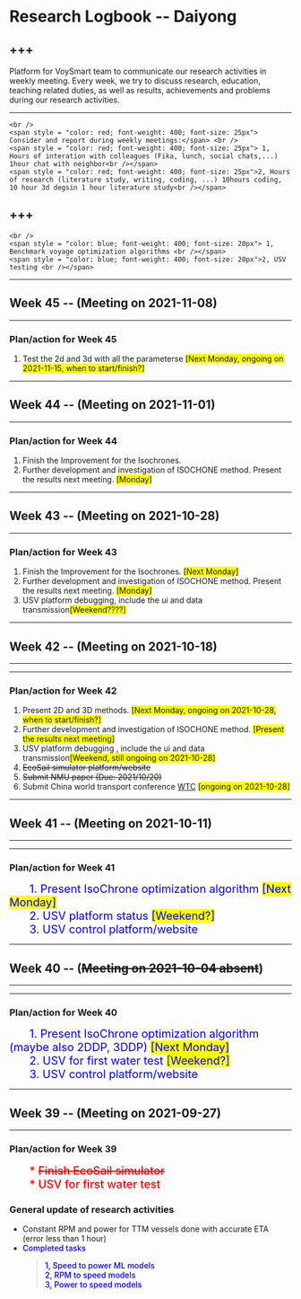 # Research Logbook -- Daiyong

+++
---
Platform for VoySmart team to communicate our research activities in weekly meeting. Every week, we try to discuss research, education, teaching related duties, as well as results, achievements and problems during our research activities.

---


```{admonition}  <span style = "color: red; font-weight: 600; font-size: 25px">PhD study KPI</span>
<br />
<span style = "color: red; font-weight: 400; font-size: 25px"> Consider and report during weekly meetings:</span> <br />
<span style = "color: red; font-weight: 400; font-size: 25px"> 1, Hours of interation with colleagues (Fika, lunch, social chats,...) 1hour chat with neighbor<br /></span>
<span style = "color: red; font-weight: 400; font-size: 25px">2, Hours of research (literature study, writing, coding, ...) 10hours coding, 10 hour 3d degsin 1 hour literature study<br /></span>
```

+++
---

```{admonition}  <span style = "color: blue; font-weight: 500; font-size: 25px">Urgent research duties</span>
<br />
<span style = "color: blue; font-weight: 400; font-size: 20px"> 1, Benchmark voyage optimization algorithms <br /></span>
<span style = "color: blue; font-weight: 400; font-size: 20px">2, USV testing <br /></span>

```
***
## Week 45 -- (Meeting on 2021-11-08)
---


### Plan/action for Week 45
1. Test the 2d and 3d with all the parameterse <span style = "background: yellow">[Next Monday, ongoing on 2021-11-15, when to start/finish?]<br /> </span>



***
## Week 44 -- (Meeting on 2021-11-01)
---


### Plan/action for Week 44
1. Finish the Improvement for the Isochrones.  <span style = "background: yellow"><br /> </span>
2. Further development and investigation of ISOCHONE method. Present the results next meeting.  <span style = "background: yellow">[Monday]<br /> </span>




***
## Week 43 -- (Meeting on 2021-10-28)
---


### Plan/action for Week 43
1. Finish the Improvement for the Isochrones.  <span style = "background: yellow">[Next Monday]<br /> </span>
2. Further development and investigation of ISOCHONE method. Present the results next meeting.  <span style = "background: yellow">[Monday]<br /> </span>
3. USV platform debugging, include the ui and data transmission<span style = "background: yellow">[Weekend????]<br /></span>


***
## Week 42 -- (Meeting on 2021-10-18) 

---
***

### Plan/action for Week 42
    
1. Present 2D and 3D methods.  <span style = "background: yellow">[Next Monday, ongoing on 2021-10-28, when to start/finish?]<br /> </span>
2. Further development and investigation of ISOCHONE method.  <span style = "background: yellow">[Present the results next meeting]<br /> </span>
3. USV platform debugging , include the ui and data transmission<span style = "background: yellow">[Weekend, still ongoing on 2021-10-28]<br /></span>
4. <strike> EcoSail simulator platform/website <br /> </strike>
5. <strike> Submit NMU paper (Due: 2021/10/20) <br /></strike>
6. Submit China world transport conference [WTC](https://www.wtc-conference.com/submit/1st.html) <span style = "background: yellow">[ongoing on 2021-10-28]<br /></span>






***
## Week 41 -- (Meeting on 2021-10-11) 

---
***

### Plan/action for Week 41
    
$\qquad$  <span style = "font-weight: 400; font-size: 20px; color: blue">1. Present IsoChrone  optimization algorithm  <span style = "background: yellow">[Next Monday]<br /> </span></span>
$\qquad$  <span style = "font-weight: 400; font-size: 20px; color: blue">2. USV platform status <span style = "background: yellow">[Weekend?]<br /></span></span>
$\qquad$  <span style = "font-weight: 400; font-size: 20px; color: blue">3. USV control platform/website <br /></span>




***
## Week 40 -- (<strike>Meeting on 2021-10-04 absent</strike>) 

---
***

### Plan/action for Week 40
    
$\qquad$  <span style = "font-weight: 400; font-size: 20px; color: blue">1. Present IsoChrone  optimization algorithm (maybe also 2DDP, 3DDP) <span style = "background: yellow">[Next Monday]<br /> </span></span>
$\qquad$  <span style = "font-weight: 400; font-size: 20px; color: blue">2. USV for first water test <span style = "background: yellow">[Weekend?]<br /></span></span>
$\qquad$  <span style = "font-weight: 400; font-size: 20px; color: blue">3. USV control platform/website <br /></span>

    



***
## Week 39 -- (Meeting on 2021-09-27)
---

### Plan/action for Week 39

$\qquad$ <span style = "font-weight: 500; font-size: 20px; color: red">* <strike>Finish EcoSail simulator</strike> <br /> </span>
$\qquad$ <span style = "font-weight: 500; font-size: 20px; color: red">* USV for first water test <br /></span>



### General update of research activities

* Constant RPM and power for TTM vessels done with accurate ETA (error less than 1 hour)
* <span style = "color: blue; font-weight: 500">Completed tasks </span>
    > <span style = "color: blue; font-weight: 500">1, Speed to power ML models <br />  </span>
    > <span style = "color: blue; font-weight: 500">2, RPM to speed models <br />  </span>
    > <span style = "color: blue; font-weight: 500">3, Power to speed models <br />  </span>
